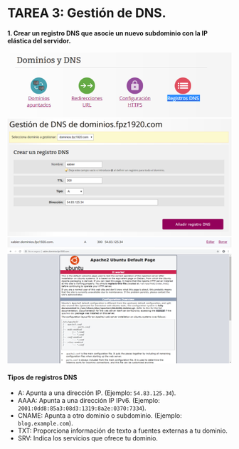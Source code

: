 # TAREA 3: Gestión de DNS.

#### 1. Crear un registro DNS que asocie un nuevo subdominio con la IP elástica del servidor.

![](images/23.PNG)
![](images/24.PNG)
![](images/25.PNG)
![](images/26.PNG)

#### Tipos de registros DNS

+ A: Apunta a una dirección IP. (Ejemplo: `54.83.125.34`).
+ AAAA: Apunta a una dirección IP IPv6. (Ejemplo: `2001:0dd8:85a3:08d3:1319:8a2e:0370:7334`).
+ CNAME: Apunta a otro dominio o subdominio. (Ejemplo: `blog.example.com`).
+ TXT: Proporciona información de texto a fuentes externas a tu dominio.
+ SRV: Indica los servicios que ofrece tu dominio.